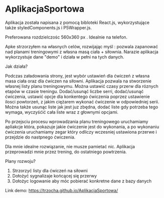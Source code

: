 # AplikacjaSportowa

Aplikacja została napisana z pomocą bibloteki React.js, wykorzystujące także styledComponents.js i P5Wrapper.js.

Preferowana rozdzielczośc 560x360 px . Idealnie na telefon.

Apke strzorzyłem na własnych celów, rozwijając myśl :  pozwala zapanować nad planami treningowymi z własna masą ciała + siłownia.
Narazie aplikacja wykorzystuje dane "demo" i działa w pełni na tych danych.

Jak działa?

Podczas załadowania strony, jest wybór ustawień dla ćwiczeń z własna masa ciała oraz dla ćwiczen na siłowni. Aplikacja pozwala
na stworzenie własnej listy planu treningowymu. Można ustawić czasy przerw dla róznych etapów w czasie treningu. Dodać/usunąć
liczbe serri, dodać/usunąć ćwiczenia, ustawić opcje dla konkentego ćwiczenia poprzez ustawienie ilosci powtorzeń, z jakim ciężarem
wykonać ćwiczenie w odpowiedniej serii. Można także usunąc liste jak jest juz zbędna, dodać liste gdy potrzeba tego wymaga, wyczyśćić 
cała liste wraz z głownymi opcjami. 

Po przejsciu procesu wprowadzania planu treningowego uruchamiamy apliakcje która, pokazuje jakie ćwiczenie jest do wykonania, a po
wykonaniu ćwiczenia uruchamiamy zegar który odliczy wczesniej ustawiona przerwe i przejdzie do nastpnego ćwiczenia.

Dla mnie idealne rozwiązanie, nie musze pamietać nic. Aplikacja przeprowadzi mnie przez trening, do ostatniego powtrzenia.


Plany rozwoju?
1. Strzorzyć listy dla ćwiczeń na siłowni
2. Dołożyć sygnalizaje końcącej się przerwy
3. Dołożyc logowanie aby móc pobierać konkretne dane z bazy danych

Link demo:
https://trzocha.github.io/AplikacjaSportowa/
